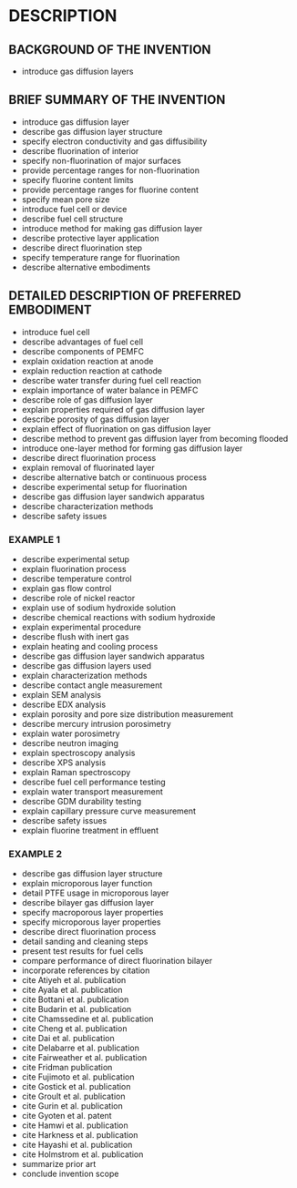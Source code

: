 # DESCRIPTION

## BACKGROUND OF THE INVENTION

- introduce gas diffusion layers

## BRIEF SUMMARY OF THE INVENTION

- introduce gas diffusion layer
- describe gas diffusion layer structure
- specify electron conductivity and gas diffusibility
- describe fluorination of interior
- specify non-fluorination of major surfaces
- provide percentage ranges for non-fluorination
- specify fluorine content limits
- provide percentage ranges for fluorine content
- specify mean pore size
- introduce fuel cell or device
- describe fuel cell structure
- introduce method for making gas diffusion layer
- describe protective layer application
- describe direct fluorination step
- specify temperature range for fluorination
- describe alternative embodiments

## DETAILED DESCRIPTION OF PREFERRED EMBODIMENT

- introduce fuel cell
- describe advantages of fuel cell
- describe components of PEMFC
- explain oxidation reaction at anode
- explain reduction reaction at cathode
- describe water transfer during fuel cell reaction
- explain importance of water balance in PEMFC
- describe role of gas diffusion layer
- explain properties required of gas diffusion layer
- describe porosity of gas diffusion layer
- explain effect of fluorination on gas diffusion layer
- describe method to prevent gas diffusion layer from becoming flooded
- introduce one-layer method for forming gas diffusion layer
- describe direct fluorination process
- explain removal of fluorinated layer
- describe alternative batch or continuous process
- describe experimental setup for fluorination
- describe gas diffusion layer sandwich apparatus
- describe characterization methods
- describe safety issues

### EXAMPLE 1

- describe experimental setup
- explain fluorination process
- describe temperature control
- explain gas flow control
- describe role of nickel reactor
- explain use of sodium hydroxide solution
- describe chemical reactions with sodium hydroxide
- explain experimental procedure
- describe flush with inert gas
- explain heating and cooling process
- describe gas diffusion layer sandwich apparatus
- describe gas diffusion layers used
- explain characterization methods
- describe contact angle measurement
- explain SEM analysis
- describe EDX analysis
- explain porosity and pore size distribution measurement
- describe mercury intrusion porosimetry
- explain water porosimetry
- describe neutron imaging
- explain spectroscopy analysis
- describe XPS analysis
- explain Raman spectroscopy
- describe fuel cell performance testing
- explain water transport measurement
- describe GDM durability testing
- explain capillary pressure curve measurement
- describe safety issues
- explain fluorine treatment in effluent

### EXAMPLE 2

- describe gas diffusion layer structure
- explain microporous layer function
- detail PTFE usage in microporous layer
- describe bilayer gas diffusion layer
- specify macroporous layer properties
- specify microporous layer properties
- describe direct fluorination process
- detail sanding and cleaning steps
- present test results for fuel cells
- compare performance of direct fluorination bilayer
- incorporate references by citation
- cite Atiyeh et al. publication
- cite Ayala et al. publication
- cite Bottani et al. publication
- cite Budarin et al. publication
- cite Chamssedine et al. publication
- cite Cheng et al. publication
- cite Dai et al. publication
- cite Delabarre et al. publication
- cite Fairweather et al. publication
- cite Fridman publication
- cite Fujimoto et al. publication
- cite Gostick et al. publication
- cite Groult et al. publication
- cite Gurin et al. publication
- cite Gyoten et al. patent
- cite Hamwi et al. publication
- cite Harkness et al. publication
- cite Hayashi et al. publication
- cite Holmstrom et al. publication
- summarize prior art
- conclude invention scope

